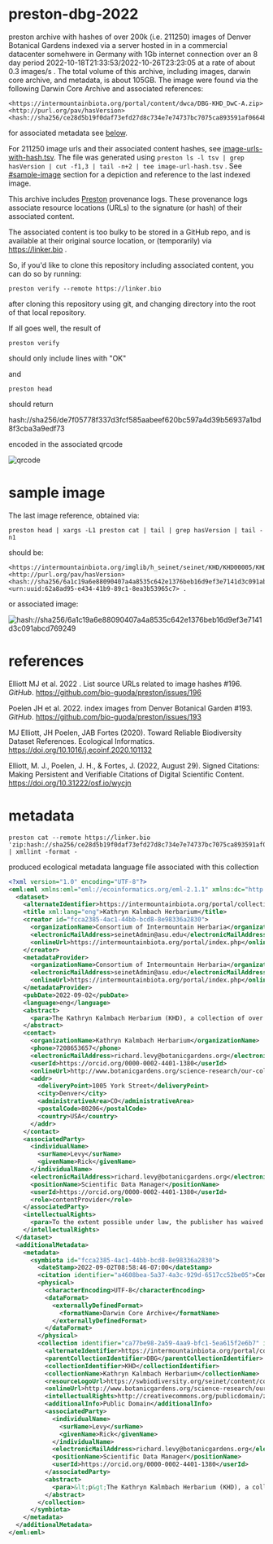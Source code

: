 # preston-dbg-2022
preston archive with hashes of over 200k (i.e. 211250) images of Denver Botanical Gardens indexed via a server hosted in in a commercial datacenter somehwere in Germany with 1Gb internet connection over an 8 day period 2022-10-18T21:33:53/2022-10-26T23:23:05 at a rate of about 0.3 images/s . The total volume of this archive, including images, darwin core archive, and metadata, is about 105GB. The image were found via the following Darwin Core Archive and associated references:

```
<https://intermountainbiota.org/portal/content/dwca/DBG-KHD_DwC-A.zip> <http://purl.org/pav/hasVersion> <hash://sha256/ce28d5b19f0daf73efd27d8c734e7e74737bc7075ca893591af0664b41a405c7>
```

for associated metadata see [below](#metadata).

For 211250 image urls and their associated content hashes, see [image-urls-with-hash.tsv](./image-urls-with-hash.tsv). The file was generated using ```preston ls -l tsv | grep hasVersion | cut -f1,3 | tail -n+2 | tee image-url-hash.tsv``` . See [#sample-image](#sample-image) section for a depiction and reference to the last indexed image. 

This archive includes [Preston](https://github.com/bio-guoda/preston) provenance logs. These provenance logs associate resource locations (URLs) to the signature (or hash) of their associated content. 

The associated content is too bulky to be stored in a GitHub repo, and is available at their original source location, or (temporarily) via https://linker.bio .

So, if you'd like to clone this repository including associated content, you can do so by running:

```
preston verify --remote https://linker.bio
```

after cloning this repository using git, and changing directory into the root of that local repository.


If all goes well, the result of

```
preston verify 
```
should only include lines with "OK"

and 

```
preston head
```

should return 

hash://sha256/de7f05778f337d3fcf585aabeef620bc597a4d39b56937a1bd8f3cba3a9edf73

encoded in the associated qrcode

![qrcode](qrcode.png) 

# sample image

The last image reference, obtained via:

```
preston head | xargs -L1 preston cat | tail | grep hasVersion | tail -n1
```

should be:

```
<https://intermountainbiota.org/imglib/h_seinet/seinet/KHD/KHD00005/KHD00005851.JPG> <http://purl.org/pav/hasVersion> <hash://sha256/6a1c19a6e88090407a4a8535c642e1376beb16d9ef3e7141d3c091abcd769249> <urn:uuid:62a8ad95-e434-41b9-89c1-8ea3b53965c7> .
```

or associated image:

![hash://sha256/6a1c19a6e88090407a4a8535c642e1376beb16d9ef3e7141d3c091abcd769249](./KHD00005851.JPG)


# references

Elliott MJ et al. 2022 . List source URLs related to image hashes #196. <em>GitHub</em>. https://github.com/bio-guoda/preston/issues/196
 
Poelen JH et al. 2022. index images from Denver Botanical Garden #193. <em>GitHub</em>. https://github.com/bio-guoda/preston/issues/193

MJ Elliott, JH Poelen, JAB Fortes (2020). Toward Reliable Biodiversity Dataset References. Ecological Informatics. https://doi.org/10.1016/j.ecoinf.2020.101132

Elliott, M. J., Poelen, J. H., & Fortes, J. (2022, August 29). Signed Citations: Making Persistent and Verifiable Citations of Digital Scientific Content. https://doi.org/10.31222/osf.io/wycjn

# metadata

``` 
preston cat --remote https://linker.bio 'zip:hash://sha256/ce28d5b19f0daf73efd27d8c734e7e74737bc7075ca893591af0664b41a405c7!/eml.xml' | xmllint -format -
```

produced ecological metadata language file associated with this collection

```xml
<?xml version="1.0" encoding="UTF-8"?>
<eml:eml xmlns:eml="eml://ecoinformatics.org/eml-2.1.1" xmlns:dc="http://purl.org/dc/terms/" xmlns:xsi="http://www.w3.org/2001/XMLSchema-instance" xsi:schemaLocation="eml://ecoinformatics.org/eml-2.1.1 http://rs.gbif.org/schema/eml-gbif-profile/1.0.1/eml.xsd" packageId="e7fc625b-da4e-492c-9870-c4973e8d8ae1" system="https://symbiota.org" scope="system" xml:lang="eng">
  <dataset>
    <alternateIdentifier>https://intermountainbiota.org/portal/collections/misc/collprofiles.php?collid=113</alternateIdentifier>
    <title xml:lang="eng">Kathryn Kalmbach Herbarium</title>
    <creator id="fcca2385-4ac1-44bb-bcd8-8e98336a2830">
      <organizationName>Consortium of Intermountain Herbaria</organizationName>
      <electronicMailAddress>seinetAdmin@asu.edu</electronicMailAddress>
      <onlineUrl>https://intermountainbiota.org/portal/index.php</onlineUrl>
    </creator>
    <metadataProvider>
      <organizationName>Consortium of Intermountain Herbaria</organizationName>
      <electronicMailAddress>seinetAdmin@asu.edu</electronicMailAddress>
      <onlineUrl>https://intermountainbiota.org/portal/index.php</onlineUrl>
    </metadataProvider>
    <pubDate>2022-09-02</pubDate>
    <language>eng</language>
    <abstract>
      <para>The Kathryn Kalmbach Herbarium (KHD), a collection of over 75,000 vascular plant specimens, is a regional herbarium with a research focus on the species diversity of Colorado and the Southern Rocky Mountain region. The collection also contains species that are in cultivation at Denver Botanic Gardens. Most of the specimens within the collection have been digitized, and their photographs may be found online. Higher resolution images are also available upon request. Specimens collected in 2017 and later are likely to have an associated tissue sample available on GGBN.</para>
    </abstract>
    <contact>
      <organizationName>Kathryn Kalmbach Herbarium</organizationName>
      <phone>7208653657</phone>
      <electronicMailAddress>richard.levy@botanicgardens.org</electronicMailAddress>
      <userId>https://orcid.org/0000-0002-4401-1380</userId>
      <onlineUrl>http://www.botanicgardens.org/science-research/our-collections</onlineUrl>
      <addr>
        <deliveryPoint>1005 York Street</deliveryPoint>
        <city>Denver</city>
        <administrativeArea>CO</administrativeArea>
        <postalCode>80206</postalCode>
        <country>USA</country>
      </addr>
    </contact>
    <associatedParty>
      <individualName>
        <surName>Levy</surName>
        <givenName>Rick</givenName>
      </individualName>
      <electronicMailAddress>richard.levy@botanicgardens.org</electronicMailAddress>
      <positionName>Scientific Data Manager</positionName>
      <userId>https://orcid.org/0000-0002-4401-1380</userId>
      <role>contentProvider</role>
    </associatedParty>
    <intellectualRights>
      <para>To the extent possible under law, the publisher has waived all rights to these data and has dedicated them to the <ulink url="http://creativecommons.org/publicdomain/zero/1.0/"><citetitle/></ulink></para>
    </intellectualRights>
  </dataset>
  <additionalMetadata>
    <metadata>
      <symbiota id="fcca2385-4ac1-44bb-bcd8-8e98336a2830">
        <dateStamp>2022-09-02T08:58:46-07:00</dateStamp>
        <citation identifier="a4608bea-5a37-4a3c-929d-6517cc52be05">Consortium of Intermountain Herbaria - a4608bea-5a37-4a3c-929d-6517cc52be05</citation>
        <physical>
          <characterEncoding>UTF-8</characterEncoding>
          <dataFormat>
            <externallyDefinedFormat>
              <formatName>Darwin Core Archive</formatName>
            </externallyDefinedFormat>
          </dataFormat>
        </physical>
        <collection identifier="ca77be98-2a59-4aa9-bfc1-5ea615f2e6b7" id="113">
          <alternateIdentifier>https://intermountainbiota.org/portal/collections/misc/collprofiles.php?collid=113</alternateIdentifier>
          <parentCollectionIdentifier>DBG</parentCollectionIdentifier>
          <collectionIdentifier>KHD</collectionIdentifier>
          <collectionName>Kathryn Kalmbach Herbarium</collectionName>
          <resourceLogoUrl>https://swbiodiversity.org/seinet/content/collicon/dbg.jpg</resourceLogoUrl>
          <onlineUrl>http://www.botanicgardens.org/science-research/our-collections</onlineUrl>
          <intellectualRights>http://creativecommons.org/publicdomain/zero/1.0/</intellectualRights>
          <additionalInfo>Public Domain</additionalInfo>
          <associatedParty>
            <individualName>
              <surName>Levy</surName>
              <givenName>Rick</givenName>
            </individualName>
            <electronicMailAddress>richard.levy@botanicgardens.org</electronicMailAddress>
            <positionName>Scientific Data Manager</positionName>
            <userId>https://orcid.org/0000-0002-4401-1380</userId>
          </associatedParty>
          <abstract>
            <para>&lt;p&gt;The Kathryn Kalmbach Herbarium (KHD), a collection of over 75,000 vascular plant specimens, is a regional herbarium with a research focus on the species diversity of Colorado and the Southern Rocky Mountain region. The collection also contains species that are in cultivation at Denver Botanic Gardens. Most of the specimens within the collection have been digitized, and their photographs may be found online. Higher resolution images are also available upon request. Specimens collected in 2017 and later are likely to have an associated tissue sample available on GGBN.&lt;/p&gt;</para>
          </abstract>
        </collection>
      </symbiota>
    </metadata>
  </additionalMetadata>
</eml:eml>
```
